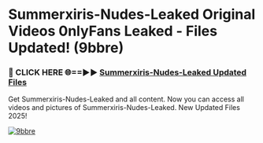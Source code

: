 # Summerxiris-Nudes-Leaked Original Videos 0nlyFans Leaked - Files Updated! (9bbre)

<h3>🔴 CLICK HERE 🌐==►► <a href="https://tinyurl.com/4mcuefdz" rel="nofollow">Summerxiris-Nudes-Leaked Updated Files</a></h3>

Get Summerxiris-Nudes-Leaked and all content. Now you can access all videos and pictures of Summerxiris-Nudes-Leaked. New Updated Files 2025!

[![9bbre](https://i.imgur.com/StAQSOY.gif)](https://tinyurl.com/4mcuefdz)
